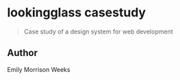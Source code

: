 # lookingglass casestudy

> Case study of a design system for web development

## Author

Emily Morrison Weeks
